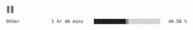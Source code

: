 ### 👨‍💻

<!--START_SECTION:waka-->

```text
Other            1 hr 46 mins    ████████████▒░░░░░░░░░░░░   49.58 %
```

<!--END_SECTION:waka-->
